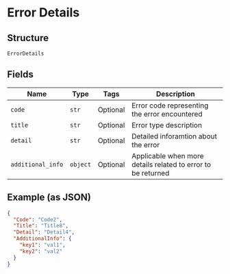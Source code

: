 
# Error Details

## Structure

`ErrorDetails`

## Fields

| Name | Type | Tags | Description |
|  --- | --- | --- | --- |
| `code` | `str` | Optional | Error code representing the error encountered |
| `title` | `str` | Optional | Error type description |
| `detail` | `str` | Optional | Detailed inforamtion about the error |
| `additional_info` | `object` | Optional | Applicable when more details related to error to be returned |

## Example (as JSON)

```json
{
  "Code": "Code2",
  "Title": "Title8",
  "Detail": "Detail4",
  "AdditionalInfo": {
    "key1": "val1",
    "key2": "val2"
  }
}
```

